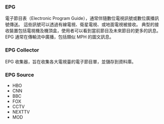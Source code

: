 ### EPG
 
電子節目表（Electronic Program Guide），通常伴隨數位電視訊號或數位廣播訊號傳送。
這些訊號可以透過有線電視、衛星電視、或地面電視被接收。
典型的接收裝置包括電視機及機頂盒，使用者可以看到當前節目及未來節目的更多的訊息。
EPG 通常在傳輸流中廣播，包括類似 MPH 的圖文訊息。

### EPG Collector

EPG 收集器，旨在收集各大電視臺的電子節目單，並儲存到資料庫。

### EPG Source

- HBO
- CNN
- BBC
- FOX
- CCTV
- NEXTTV
- MOD
